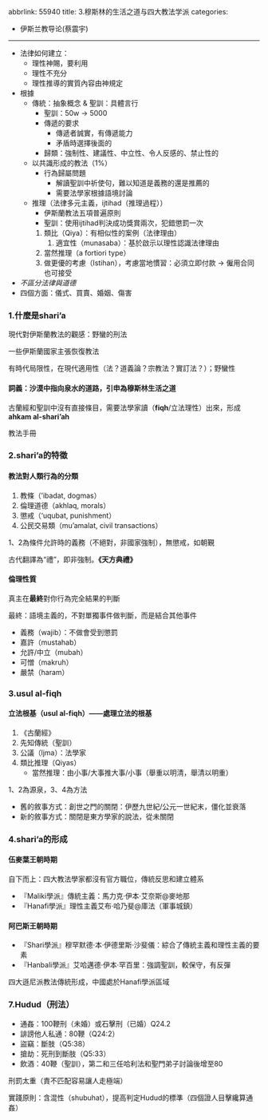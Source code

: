 abbrlink: 55940
title: 3.穆斯林的生活之道与四大教法学派
categories:
  - 伊斯兰教导论(蔡震宇)
---
- 法律如何建立：
	- 理性神賜，要利用
	- 理性不充分
	- 理性推導的實質內容由神規定
- 根據
	- 傳統：抽象概念 & 聖訓：具體言行
		- 聖訓：50w -> 5000
		- 傳遞的要求
			- 傳遞者誠實，有傳遞能力
			- 矛盾時選擇後面的
		- 歸類：強制性、建議性、中立性、令人反感的、禁止性的
	- 以共識形成的教法（1%）
		- 行為歸屬問題
			- 解讀聖訓中祈使句，難以知道是義務的還是推薦的
			- 需要法學家根據語境討論
	- 推理（法律多元主義，ijtihad（推理過程））
		- 伊斯蘭教法五項普遍原則
		- 聖訓：使用ijtihad判決成功獎賞兩次，犯錯懲罰一次
		1. 類比（Qiya）：有相似性的案例（法律理由）
			1. 適宜性（munasaba）：基於啟示以理性認識法律理由
		2. 當然推理（a fortiori type）
		3. 做更優的考慮（Istihan），考慮當地慣習：必須立即付款 -> 僱用合同也可接受
- *不區分法律與道德*
- 四個方面：儀式、買賣、婚姻、傷害

### 1.什麼是shari’a

現代對伊斯蘭教法的觀感：野蠻的刑法

一些伊斯蘭國家主張恢復教法

有時代局限性，在現代適用性（法？道義論？宗教法？實訂法？）；野蠻性

#### 詞義：沙漠中指向泉水的道路，引申為穆斯林生活之道

古蘭經和聖訓中沒有直接條目，需要法學家讀（**fiqh**/立法理性）出來，形成**ahkam al-shari’ah**

教法手冊

### 2.shari’a的特徵

#### 教法對人類行為的分類

1. 教條（’ibadat, dogmas）
2. 倫理道德（akhlaq, morals）
3. 懲戒（‘uqubat, punishment）
4. 公民交易類（mu’amalat, civil transactions）

1、2為條件允許時的義務（不絕對，非國家強制），無懲戒，如朝覲

古代翻譯為“禮”，即非強制。**《天方典禮》**

#### 倫理性質

真主在**最終**對你行為完全結果的判斷

最終：語境主義的，不對單獨事件做判斷，而是結合其他事件

- 義務（wajib）：不做會受到懲罰
- 嘉許（mustahab）
- 允許/中立（mubah）
- 可憎（makruh）
- 嚴禁（haram）

### 3.usul al-fiqh

#### 立法根基（usul al-fiqh）——處理立法的根基

1. 《古蘭經》
2. 先知傳統（聖訓）
3. 公議（ljma）：法學家
4. 類比推理（Qiyas）
	- 當然推理：由小事/大事推大事/小事（舉重以明清，舉清以明重）

1、2為源泉，3、4為方法

- 舊的敘事方式：創世之門的關閉：伊歷九世紀/公元一世紀末，僵化並衰落
- 新的敘事方式：關閉是東方學家的說法，從未關閉

### 4.shari’a的形成

#### 伍麥葉王朝時期

自下而上：四大教法學家都沒有官方職位，傳統反思和建立體系

- 『Maliki學派』傳統主義：馬力克·伊本·艾奈斯@麥地那
- 『Hanafi學派』理性主義艾布·哈乃斐@庫法（軍事城鎮）

#### 阿巴斯王朝時期

- 『Shari學派』穆罕默德·本·伊德里斯·沙斐儀：綜合了傳統主義和理性主義的要素
- 『Hanbali學派』艾哈邁德·伊本·罕百里：強調聖訓，較保守，有反彈

四大遜尼派教法傳統形成，中國處於Hanafi學派區域

### 7.Hudud（刑法）

- 通姦：100鞭刑（未婚）或石擊刑（已婚）Q24.2
- 誹謗他人私通：80鞭（Q24:2）
- 盜竊：斷肢（Q5:38）
- 搶劫：死刑到斷肢（Q5:33）
- 飲酒：40鞭（聖訓），第二和三任哈利法和聖門弟子討論後增至80

刑罰太重（責不匹配容易讓人走極端）

實踐原則：含混性（shubuhat），提高判定Hudud的標準（四個證人目擊纔算通姦）